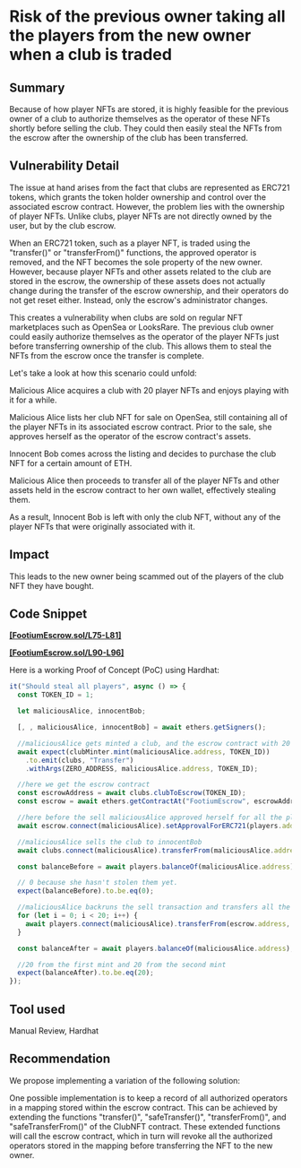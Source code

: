 # Risk of the previous owner taking all the players from the new owner when a club is traded

## Summary

Because of how player NFTs are stored, it is highly feasible for the previous owner of a club to authorize themselves as the operator of these NFTs shortly before selling the club. They could then easily steal the NFTs from the escrow after the ownership of the club has been transferred.

## Vulnerability Detail

The issue at hand arises from the fact that clubs are represented as ERC721 tokens, which grants the token holder ownership and control over the associated escrow contract. However, the problem lies with the ownership of player NFTs. Unlike clubs, player NFTs are not directly owned by the user, but by the club escrow.

When an ERC721 token, such as a player NFT, is traded using the "transfer()" or "transferFrom()" functions, the approved operator is removed, and the NFT becomes the sole property of the new owner. However, because player NFTs and other assets related to the club are stored in the escrow, the ownership of these assets does not actually change during the transfer of the escrow ownership, and their operators do not get reset either. Instead, only the escrow's administrator changes.

This creates a vulnerability when clubs are sold on regular NFT marketplaces such as OpenSea or LooksRare. The previous club owner could easily authorize themselves as the operator of the player NFTs just before transferring ownership of the club. This allows them to steal the NFTs from the escrow once the transfer is complete.

Let's take a look at how this scenario could unfold:

Malicious Alice acquires a club with 20 player NFTs and enjoys playing with it for a while.

Malicious Alice lists her club NFT for sale on OpenSea, still containing all of the player NFTs in its associated escrow contract. Prior to the sale, she approves herself as the operator of the escrow contract's assets.

Innocent Bob comes across the listing and decides to purchase the club NFT for a certain amount of ETH.

Malicious Alice then proceeds to transfer all of the player NFTs and other assets held in the escrow contract to her own wallet, effectively stealing them.

As a result, Innocent Bob is left with only the club NFT, without any of the player NFTs that were originally associated with it.

## Impact

This leads to the new owner being scammed out of the players of the club NFT they have bought.

## Code Snippet

**[[FootiumEscrow.sol/L75-L81]](https://github.com/sherlock-audit/2023-04-footium/blob/main/footium-eth-shareable/contracts/FootiumEscrow.sol#L75-L81)**

[**[FootiumEscrow.sol/L90-L96]**](https://github.com/sherlock-audit/2023-04-footium/blob/main/footium-eth-shareable/contracts/FootiumEscrow.sol#L90-L96)

Here is a working Proof of Concept (PoC) using Hardhat:

```jsx
it("Should steal all players", async () => {
  const TOKEN_ID = 1;

  let maliciousAlice, innocentBob;

  [, , maliciousAlice, innocentBob] = await ethers.getSigners();

  //maliciousAlice gets minted a club, and the escrow contract with 20 player NFTs is created.
  await expect(clubMinter.mint(maliciousAlice.address, TOKEN_ID))
    .to.emit(clubs, "Transfer")
    .withArgs(ZERO_ADDRESS, maliciousAlice.address, TOKEN_ID);

  //here we get the escrow contract
  const escrowAddress = await clubs.clubToEscrow(TOKEN_ID);
  const escrow = await ethers.getContractAt("FootiumEscrow", escrowAddress);

  //here before the sell maliciousAlice approved herself for all the players in the contract
  await escrow.connect(maliciousAlice).setApprovalForERC721(players.address, maliciousAlice.address, true);

  //maliciousAlice sells the club to innocentBob
  await clubs.connect(maliciousAlice).transferFrom(maliciousAlice.address, innocentBob.address, TOKEN_ID);

  const balanceBefore = await players.balanceOf(maliciousAlice.address);

  // 0 because she hasn't stolen them yet.
  expect(balanceBefore).to.be.eq(0);

  //maliciousAlice backruns the sell transaction and transfers all the players to herself.
  for (let i = 0; i < 20; i++) {
    await players.connect(maliciousAlice).transferFrom(escrow.address, maliciousAlice.address, i);
  }

  const balanceAfter = await players.balanceOf(maliciousAlice.address);

  //20 from the first mint and 20 from the second mint
  expect(balanceAfter).to.be.eq(20);
});
```

## Tool used

Manual Review, Hardhat

## Recommendation

We propose implementing a variation of the following solution:

One possible implementation is to keep a record of all authorized operators in a mapping stored within the escrow contract. This can be achieved by extending the functions "transfer()", "safeTransfer()", "transferFrom()", and "safeTransferFrom()" of the ClubNFT contract. These extended functions will call the escrow contract, which in turn will revoke all the authorized operators stored in the mapping before transferring the NFT to the new owner.
